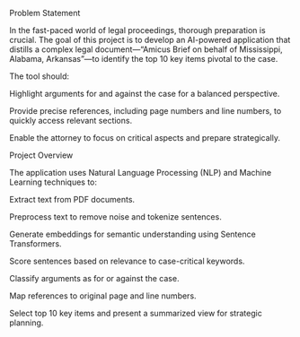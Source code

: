 Problem Statement

In the fast-paced world of legal proceedings, thorough preparation is crucial. The goal of this project is to develop an AI-powered application that distills a complex legal document—“Amicus Brief on behalf of Mississippi, Alabama, Arkansas”—to identify the top 10 key items pivotal to the case.

The tool should:

Highlight arguments for and against the case for a balanced perspective.

Provide precise references, including page numbers and line numbers, to quickly access relevant sections.

Enable the attorney to focus on critical aspects and prepare strategically.

Project Overview

The application uses Natural Language Processing (NLP) and Machine Learning techniques to:

Extract text from PDF documents.

Preprocess text to remove noise and tokenize sentences.

Generate embeddings for semantic understanding using Sentence Transformers.

Score sentences based on relevance to case-critical keywords.

Classify arguments as for or against the case.

Map references to original page and line numbers.

Select top 10 key items and present a summarized view for strategic planning.

